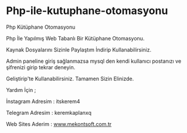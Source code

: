 # Php-ile-kutuphane-otomasyonu
Php Kütüphane Otomasyonu


Php İle Yapılmış Web Tabanlı Bir Kütüphane Otomasyonu.

Kaynak Dosyalarını Sizinle Paylaştım İndirip Kullanabilirsiniz.

Admin paneline giriş sağlanmazsa mysql den kendi kullanıcı postanızı ve şifrenizi girip tekrar deneyin. 

Geliştirip'te Kullanabilirsiniz. Tamamen Sizin Elinizde.

Yardım İçin ;

İnstagram Adresim : itskerem4

Telegram Adresim : keremkaplanxq

Web Sites Aderim : www.mekontsoft.com.tr


